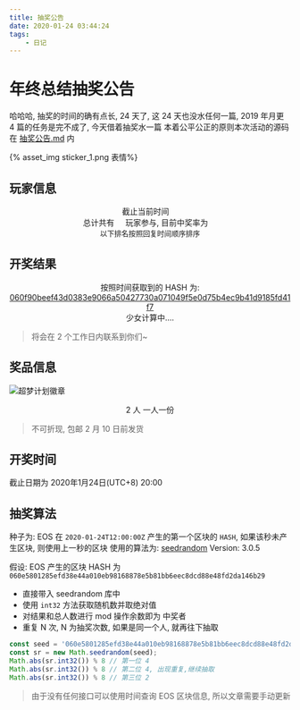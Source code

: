 ```yaml
---
title: 抽奖公告
date: 2020-01-24 03:44:24
tags:
	- 日记
---
```




# 年终总结抽奖公告
哈哈哈, 抽奖的时间的确有点长,  24 天了, 这 24 天也没水任何一篇, 2019 年月更 4 篇的任务是完不成了, 今天借着抽奖水一篇
本着公平公正的原则本次活动的源码在 [抽奖公告.md](https://github.com/haozi23333/haozi/blob/master/source/_posts/抽奖公告.md) 内


{% asset_img sticker_1.png 表情%}
<!--more-->


## 玩家信息

<style rel="stylesheet">
#activity img {
    width: 50px;
    margin: 0;
    float: left;
}
#activity span {
    line-height: 50px;
    margin-left: 1rem;
}
#activity .player {
    display: flex;
    justify-content: flex-start;
    align-items: flex-start;
    flex-flow: row;
    flex-wrap: wrap;
}
#activity .player > div {
    float: left;
    margin-left: 2rem;
    margin-top: 1rem;
    flex: 200px;
}
</style>


<div id="activity">
<center>截止当前时间 <span id="now_time"></span></center>
<center>总计共有<span style="color: #0366d6" id="player_count"></span> 玩家参与, 目前中奖率为<span id="winning_rate" style="color: red"></span></center>
<center style="font-size: .8rem ">以下排名按照回复时间顺序排序</center>
    <div class="player"></div>
</div>

## 开奖结果

<div>
    <center>按照时间获取到的 HASH 为: <a href="https://eosq.app/block/060f90beef43d0383e9066a50427730a071049f5e0d75b4ec9b41d9185fd41f7" target="_blank">060f90beef43d0383e9066a50427730a071049f5e0d75b4ec9b41d9185fd41f7</a></center>
    
  <center id="res"> 少女计算中....  </center>
</div>

> 将会在 2 个工作日内联系到你们~

## 奖品信息

![超梦计划徽章](https://haozi.moe/2019/12/31/2019%E5%B9%B4%E6%80%BB%E7%BB%93/huizhang.png) 
<center>2 人 一人一份</center>

> 不可折现, 包邮 2 月 10 日前发货

## 开奖时间
截止日期为 2020年1月24日(UTC+8) 20:00
## 抽奖算法

种子为:  EOS 在 `2020-01-24T12:00:00Z` 产生的第一个区块的 `HASH`, 如果该秒未产生区块, 则使用上一秒的区块
使用的算法为: [seedrandom](https://github.com/davidbau/seedrandom) Version: 3.0.5 

假设: EOS 产生的区块 HASH 为 `060e5801285efd38e44a010eb98168878e5b81bb6eec8dcd88e48fd2da146b29` 
* 直接带入 seedrandom 库中
* 使用 `int32` 方法获取随机数并取绝对值
* 对结果和总人数进行 mod 操作余数即为 中奖者
* 重复 N 次, N 为抽奖次数, 如果是同一个人, 就再往下抽取

```typescript
const seed = '060e5801285efd38e44a010eb98168878e5b81bb6eec8dcd88e48fd2da146b29';
const sr = new Math.seedrandom(seed);
Math.abs(sr.int32()) % 8 // 第一位 4
Math.abs(sr.int32()) % 8 // 第二位 4, 出现重复,继续抽取
Math.abs(sr.int32()) % 8 // 第三位 2
```

> 由于没有任何接口可以使用时间查询 EOS 区块信息, 所以文章需要手动更新

<script type="text/javascript" src="https://cdnjs.cloudflare.com/ajax/libs/seedrandom/3.0.5/seedrandom.min.js"></script>
<script type="text/javascript">

    async function get_github_comment(issue_id) {
       const res = await fetch(`https://api.github.com/repos/haozi23333/haozi23333.github.io/issues/${issue_id}/comments`)
       return res.json()
    }

    (async () => {
          const date = new Date('2020-01-24T12:00:00Z')
          const now = new Date()
          let comments = await get_github_comment(41)
          
          comments = comments.filter((comment) => new Date(comment.created_at) < date).filter(comment => comment.user.login !== 'haozi23333')
          
          const hash = {}
          
          comments = comments.filter(comment => {
              if (hash[comment.user.login]) {
                  return false
              }
              return hash[comment.user.login] = true
          })
          
          const player_html = comments.map(({user} )=> {
              return `
                <div>
                    <img src="${user.avatar_url}" alt="">
                    <span><a target="_blank" href="${user.html_url}">${user.login}</a></span>
                </div>
              `
          })
          
          $('#now_time').html((now > date ? date : now).toLocaleString())
          $('#player_count').html(comments.length)
          $('#winning_rate').html(2 / comments.length * 100 + '%')
          $('#activity .player').append(player_html)
          
          const timer = setInterval(async () => {
              if (Math.seedrandom) {
                  clearInterval(timer)
                  const seed = '060f90beef43d0383e9066a50427730a071049f5e0d75b4ec9b41d9185fd41f7';
                  const sr = new Math.seedrandom(seed);
                  const u1 = Math.abs(sr.int32()) % 7; 
                  let u2 = 0;
                  for(let i = 0; i < 100; i++) {
                      const t_u2 = Math.abs(sr.int32()) % 7;
                      if (u1 === t_u2) {
                          continue
                      }
                      u2 = t_u2;
                      break
                  }
                  
                  $('#res').html(`中奖编号为<span> ${u1},  ${u2}</spanB>, 让我们恭喜这俩个<u>B</u>`)
                  $('#activity .player>div').eq(u1).css({ border: '1px red solid' })
                  $('#activity .player>div').eq(u2).css({ border: '1px red solid' })
              }
          }, 100)
    })()


</script>
